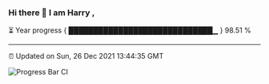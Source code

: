 ### Hi there 👋 I am Harry , 

⏳ Year progress { █████████████████████████████▁ } 98.51 %

---

⏰ Updated on Sun, 26 Dec 2021 13:44:35 GMT

![Progress Bar CI](https://github.com/duykhang68/duykhang68/workflows/Progress%20Bar%20CI/badge.svg)
